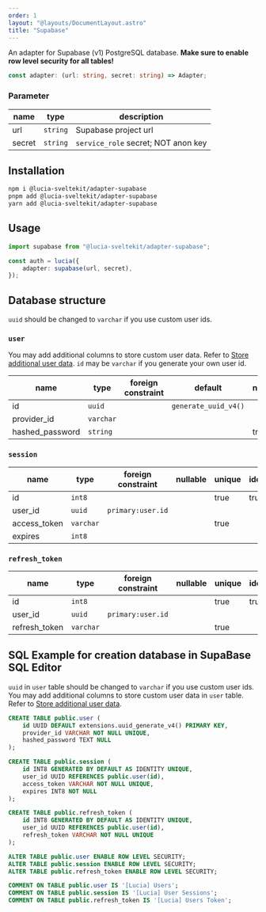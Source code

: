 ```yaml
---
order: 1
layout: "@layouts/DocumentLayout.astro"
title: "Supabase"
---
```


An adapter for Supabase (v1) PostgreSQL database. **Make sure to enable row level security for all tables!**

```ts
const adapter: (url: string, secret: string) => Adapter;
```

### Parameter

| name   | type     | description                         |
| ------ | -------- | ----------------------------------- |
| url    | `string` | Supabase project url                |
| secret | `string` | `service_role` secret; NOT anon key |

## Installation

```bash
npm i @lucia-sveltekit/adapter-supabase
pnpm add @lucia-sveltekit/adapter-supabase
yarn add @lucia-sveltekit/adapter-supabase
```

## Usage

```ts
import supabase from "@lucia-sveltekit/adapter-supabase";

const auth = lucia({
    adapter: supabase(url, secret),
});
```

## Database structure

`uuid` should be changed to `varchar` if you use custom user ids.

### `user`

You may add additional columns to store custom user data. Refer to [Store additional user data](/learn/basics/store-additional-user-data). `id` may be `varchar` if you generate your own user id.

| name            | type      | foreign constraint | default              | nullable | unique | identity |
| --------------- | --------- | ------------------ | -------------------- | -------- | ------ | -------- |
| id              | `uuid`    |                    | `generate_uuid_v4()` |          | true   | true     |
| provider_id     | `varchar` |                    |                      |          | true   |          |
| hashed_password | `string`  |                    |                      | true     |        |          |

### `session`

| name         | type      | foreign constraint | nullable | unique | identity |
| ------------ | --------- | ------------------ | -------- | ------ | -------- |
| id           | `int8`    |                    |          | true   | true     |
| user_id      | `uuid`    | `primary:user.id`  |          |        |          |
| access_token | `varchar` |                    |          | true   |          |
| expires      | `int8`    |                    |          |        |          |

### `refresh_token`

| name          | type      | foreign constraint | nullable | unique | identity |
| ------------- | --------- | ------------------ | -------- | ------ | -------- |
| id            | `int8`    |                    |          | true   | true     |
| user_id       | `uuid`    | `primary:user.id`  |          |        |          |
| refresh_token | `varchar` |                    |          | true   |          |

## SQL Example for creation database in SupaBase SQL Editor 
`uuid` in `user` table should be changed to `varchar` if you use custom user ids.
You may add additional columns to store custom user data in `user` table. Refer to [Store additional user data](/learn/basics/store-additional-user-data).

```sql
CREATE TABLE public.user (
	id UUID DEFAULT extensions.uuid_generate_v4() PRIMARY KEY,
	provider_id VARCHAR NOT NULL UNIQUE,
	hashed_password TEXT NULL
);

CREATE TABLE public.session (
  	id INT8 GENERATED BY DEFAULT AS IDENTITY UNIQUE,
	user_id UUID REFERENCES public.user(id),
	access_token VARCHAR NOT NULL UNIQUE,
	expires INT8 NOT NULL
);

CREATE TABLE public.refresh_token (
  	id INT8 GENERATED BY DEFAULT AS IDENTITY UNIQUE,
	user_id UUID REFERENCES public.user(id),
	refresh_token VARCHAR NOT NULL UNIQUE
);

ALTER TABLE public.user ENABLE ROW LEVEL SECURITY;
ALTER TABLE public.session ENABLE ROW LEVEL SECURITY;
ALTER TABLE public.refresh_token ENABLE ROW LEVEL SECURITY;

COMMENT ON TABLE public.user IS '[Lucia] Users';
COMMENT ON TABLE public.session IS '[Lucia] User Sessions';
COMMENT ON TABLE public.refresh_token IS '[Lucia] Users Token';
```
